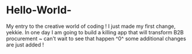 # Hello-World-
My entry to the creative world of coding !
I just made my first change, yekkie. In one day I am going to build a killing app that will transform B2B procurement ~ can't wait to see that happen ^0^
some additional changes are just added !
